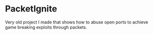 # PacketIgnite

Very old project I made that shows how to abuse open ports to achieve game breaking
exploits through packets.
